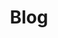 ---
layout: blog
title: Blog
hero_title: BCO Grows
hero_text: Check out the latest about what's going on at 'the Orchard.'
---